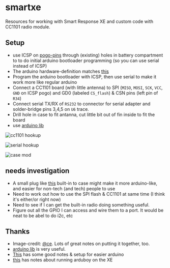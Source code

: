 # smartxe

Resources for working with Smart Response XE and custom code with CC1101 radio module.

## Setup

* use ICSP on [pogo-pins](https://github.com/securelyfitz/smartresponse) through (existing) holes in battery compartment to to do initial arduino bootloader programming (so you can use serial instead of ICSP)
* The arduino hardware-definition matches [this](https://learn.sparkfun.com/tutorials/atmega128rfa1-dev-board-hookup-guide/overview)
* Program the arduino bootloader with ICSP, then use serial to make it work more like regular arduino
* Connect a CC1101 board (with little antenna) to SPI (`MISO`, `MOSI`, `SCK`, `VCC`, `GND` on ICSP pogo) and GD0 (labeled `CS_flash`) & CSN pins (left pin of `R34`)
* Connect serial TX/RX of `RS232` to connector for serial adapter and solder-bridge pins 3,4,5 on `U6` trace.
* Drill hole in case to fit antanna, cut little bit out of fin inside to fit the board
* use [arduino lib](https://github.com/bitbank2/SmartResponseXE)

![cc1101 hookup](https://github.com/ea/srxe_cc1101/raw/master/photos/board_annot.png)

![serial hookup](https://github.com/ea/srxe_cc1101/raw/master/photos/uart.png)

![case mod](https://github.com/ea/srxe_cc1101/raw/master/photos/cc1101_fits.png)

## needs investigation

* A small plug like [this](https://www.sparkfun.com/products/14050) built-in to case might make it more arduino-like, and easier for non-tech (and tech) people to use
* Need to work out how to use the SPI flash & CC1101 at same time (I think it's either/or right now)
* Need to see if I can get the built-in radio doing something useful.
* Figure out all the GPIO I can access and wire them to a port. It would be neat to be abel to do i2c, etc

## Thanks

* Image-credit: [@ce](https://github.com/ea/srxe_cc1101). Lots of great notes on putting it together, too.
* [arduino lib](https://github.com/bitbank2/SmartResponseXE) is very useful.
* [This](https://github.com/fdufnews/SMART-Response-XE-Low_level) has some good notes & setup for easier arduino
* [this](https://community.arduboy.com/t/smart-response-xe-re-purposed-into-arduboy/6094) has notes about running arduboy on the XE